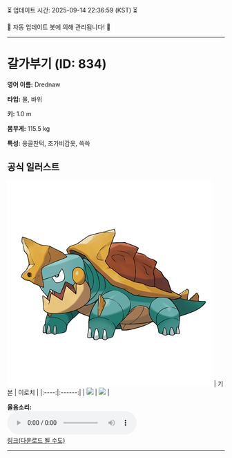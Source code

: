 
⏳ 업데이트 시간: 2025-09-14 22:36:59 (KST) ⏳

🤖 자동 업데이트 봇에 의해 관리됩니다! 🤖

---

# 갈가부기 (ID: 834)
**영어 이름:** Drednaw

**타입:** 물, 바위

**키:** 1.0 m

**몸무게:** 115.5 kg

**특성:** 옹골찬턱, 조가비갑옷, 쓱쓱

## 공식 일러스트
![](https://raw.githubusercontent.com/PokeAPI/sprites/master/sprites/pokemon/other/official-artwork/834.png)
| 기본 | 이로치 |
|:----:|:------:|
| <img src="http://play.pokemonshowdown.com/sprites/ani/drednaw.gif" width="200"> | <img src="http://play.pokemonshowdown.com/sprites/ani-shiny/drednaw.gif" width="200"> |

**울음소리:**<br><audio controls src="https://raw.githubusercontent.com/PokeAPI/cries/main/cries/pokemon/latest/834.ogg"></audio><br> [링크(다운로드 될 수도)](https://raw.githubusercontent.com/PokeAPI/cries/main/cries/pokemon/latest/834.ogg)


---
